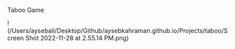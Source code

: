 Taboo Game

!(/Users/aysebali/Desktop/Github/aysebkahraman.github.io/Projects/taboo/Screen Shot 2022-11-28 at 2.55.14 PM.png)